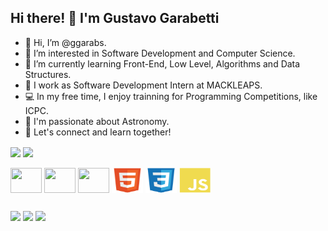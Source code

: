 ## Hi there! 👋 I'm Gustavo Garabetti

- 👋 Hi, I’m @ggarabs.
- 👀 I’m interested in Software Development and Computer Science.
- 🌱 I’m currently learning Front-End, Low Level, Algorithms and Data Structures.
- 💼 I work as Software Development Intern at MACKLEAPS.
- 💻 In my free time, I enjoy trainning for Programming Competitions, like ICPC.
- 🌌 I'm passionate about Astronomy.
- 🤝 Let's connect and learn together!

<div>
  <img align="center" height="200cm" src="https://github-readme-stats.vercel.app/api?username=ggarabs&theme=midnight-purple&show_icons=true&include_all_commits=true&count_private=true">
  <img align="center" height="200cm" src="https://github-readme-stats.vercel.app/api/top-langs/?username=ggarabs&&theme=midnight-purple&layout=compact&&langs_count=8">
</div>

<div style="display: inline_block"><br>
  <img align="center" height="40" width="50" src="https://raw.githubusercontent.com/jmnote/z-icons/master/svg/cpp.svg">
  <img align="center" height="40" width="50" src="https://raw.githubusercontent.com/jmnote/z-icons/master/svg/c.svg">
  <img align="center" height="40" width="50" src="https://raw.githubusercontent.com/jmnote/z-icons/master/svg/java.svg">
  <img align="center" height="40" width="50" src="https://raw.githubusercontent.com/devicons/devicon/master/icons/html5/html5-original.svg">
  <img align="center" height="40" width="50" src="https://raw.githubusercontent.com/devicons/devicon/master/icons/css3/css3-original.svg">
  <img align="center" height="40" width="50" src="https://raw.githubusercontent.com/devicons/devicon/master/icons/javascript/javascript-plain.svg">
</div>

  ##
 
<div> 
  <a href="https://instagram.com/ggarabetti" target="_blank"><img src="https://img.shields.io/badge/-Instagram-%23E4405F?style=for-the-badge&logo=instagram&logoColor=white" target="_blank"></a>
  <a href = "mailto:ggarabettiprog@gmail.com"><img src="https://img.shields.io/badge/-Gmail-%23333?style=for-the-badge&logo=gmail&logoColor=white" target="_blank"></a>
  <a href="https://www.linkedin.com/in/gustavo-garabetti-b7740921a/" target="_blank"><img src="https://img.shields.io/badge/-LinkedIn-%230077B5?style=for-the-badge&logo=linkedin&logoColor=white" target="_blank"></a> 
</div>
